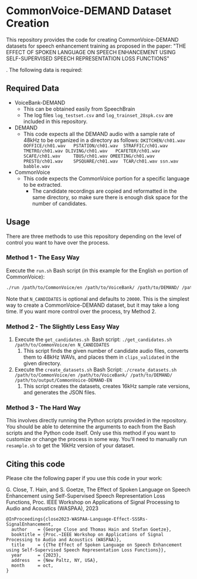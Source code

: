 # CommonVoice-DEMAND Dataset Creation

This repository provides the code for creating CommonVoice-DEMAND datasets for speech enhancement training as proposed in the paper:
"THE EFFECT OF SPOKEN LANGUAGE ON SPEECH ENHANCEMENT USING SELF-SUPERVISED SPEECH REPRESENTATION LOSS FUNCTIONS"

. The following data is required:

## Required Data

* VoiceBank-DEMAND
  * This can be obtained easily from SpeechBrain
  * The log files `log_testset.csv` and `log_trainset_28spk.csv` are included in this repository.
* DEMAND
  * This code expects all the DEMAND audio with a sample rate of 48kHz to be organized in a directory as follows:
    `DKITCHEN/ch01.wav  OOFFICE/ch01.wav   PSTATION/ch01.wav  STRAFFIC/ch01.wav  TMETRO/ch01.wav DLIVING/ch01.wav   PCAFETER/ch01.wav  SCAFE/ch01.wav     TBUS/ch01.wav OMEETING/ch01.wav  PRESTO/ch01.wav    SPSQUARE/ch01.wav  TCAR/ch01.wav ssn.wav babble.wav`
* CommonVoice
  * This code expects the CommonVoice portion for a specific language to be extracted.
    * The candidate recordings are copied and reformatted in the same directory, so make sure there is enough disk space for the number of candidates.

## Usage

There are three methods to use this repository depending on the level of control you want to have over the process.

### Method 1 - The Easy Way

Execute the `run.sh` Bash script (in this example for the English `en` portion of CommonVoice):

```bash
./run /path/to/CommonVoice/en /path/to/VoiceBank/ /path/to/DEMAND/ /path/to/output/CommonVoice-DEMAND-EN [N_CANDIDATES]
```

Note that `N_CANDIDATES` is optional and defaults to `20000`. This is the simplest way to create a CommonVoice-DEMAND dataset, but it may take a long time. If you want more control over the process, try Method 2.

### Method 2 - The Slightly Less Easy Way

1. Execute the `get_candidates.sh `Bash script: `./get_candidates.sh /path/to/CommonVoice/en N_CANDIDATES`
   1. This script finds the given number of candidate audio files, converts them to 48kHz WAVs, and places them in `clips_validated` in the given directory.
2. Execute the `create_datasets.sh` Bash Script: `./create_datasets.sh /path/to/CommonVoice/en /path/to/VoiceBank/ /path/to/DEMAND/ /path/to/output/CommonVoice-DEMAND-EN`
   1. This script creates the datasets, creates 16kHz sample rate versions, and generates the JSON files.

### Method 3 - The Hard Way

This involves directly running the Python scripts provided in the repository. You should be able to determine the arguments to each from the Bash scripts and the Python code itself. Only use this method if you want to customize or change the process in some way. You'll need to manually run `resample.sh` to get the 16kHz version of your dataset.

## Citing this code
Please cite the following paper if you use this code in your work:

G. Close, T. Hain, and S. Goetze,
The Effect of Spoken Language on Speech Enhancement using Self-Supervised Speech Representation Loss Functions, Proc. IEEE Workshop on Applications of Signal Processing to Audio and Acoustics (WASPAA), 2023

```
@InProceedings{close2023-WASPAA-Language-Effect-SSSRs-SignalEnhancement,
  author    = {George Close and Thomas Hain and Stefan Goetze},
  booktitle = {Proc.~IEEE Workshop on Applications of Signal Processing to Audio and Acoustics (WASPAA)},
  title     = {{The Effect of Spoken Language on Speech Enhancement using Self-Supervised Speech Representation Loss Functions}},
  year      = {2023},
  address   = {New Paltz, NY, USA},
  month     = oct,
}
```
